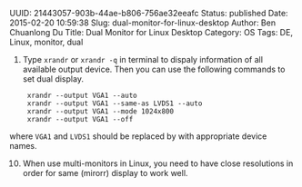 UUID: 21443057-903b-44ae-b806-756ae32eeafc
Status: published
Date: 2015-02-20 10:59:38
Slug: dual-monitor-for-linux-desktop
Author: Ben Chuanlong Du
Title: Dual Monitor for Linux Desktop
Category: OS
Tags: DE, Linux, monitor, dual


1. Type `xrandr` or `xrandr -q` in terminal to dispaly information of all available output device.
Then you can use the following commands to set dual display.

        xrandr --output VGA1 --auto 
        xrandr --output VGA1 --same-as LVDS1 --auto
        xrandr --output VGA1 --mode 1024x800
        xrandr --output VGA1 --off

where `VGA1` and `LVDS1` should be replaced by with appropriate device names. 

10. When use multi-monitors in Linux, 
you need to have close resolutions in order for same (mirorr) display to work well.
